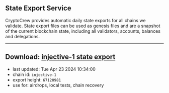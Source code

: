 ## State Export Service
CryptoCrew provides automatic daily state exports for all chains we validate. State export files can be used as genesis files and are a snapshot of the current blockchain state, including all validators, accounts, balances and delegations.

---
**Download: [injective-1 state export](https://dl-eu2.ccvalidators.com/SERVICE/injective/injective-1_export_67120981.json)**
---

- last updated: Tue Apr 23 2024 10:34:00
- chain id: `injective-1`
- export height: `67120981`
- use for: airdrops, local tests, chain recovery
